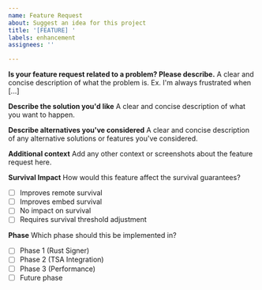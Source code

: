 ```yaml
---
name: Feature Request
about: Suggest an idea for this project
title: '[FEATURE] '
labels: enhancement
assignees: ''

---
```


**Is your feature request related to a problem? Please describe.**
A clear and concise description of what the problem is. Ex. I'm always frustrated when [...]

**Describe the solution you'd like**
A clear and concise description of what you want to happen.

**Describe alternatives you've considered**
A clear and concise description of any alternative solutions or features you've considered.

**Additional context**
Add any other context or screenshots about the feature request here.

**Survival Impact**
How would this feature affect the survival guarantees?
- [ ] Improves remote survival
- [ ] Improves embed survival  
- [ ] No impact on survival
- [ ] Requires survival threshold adjustment

**Phase**
Which phase should this be implemented in?
- [ ] Phase 1 (Rust Signer)
- [ ] Phase 2 (TSA Integration)
- [ ] Phase 3 (Performance)
- [ ] Future phase
